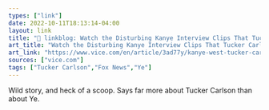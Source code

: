```yaml
---
types: ["link"]
date: 2022-10-11T18:13:14-04:00
layout: link
title: "🔗 linkblog: Watch the Disturbing Kanye Interview Clips That Tucker Carlson Didn’t Put on Air'"
art_title: "Watch the Disturbing Kanye Interview Clips That Tucker Carlson Didn’t Put on Air"
art_link: "https://www.vice.com/en/article/3ad77y/kanye-west-tucker-carlson-leaked-footage-antisemitism-fake-children"
sources: ["vice.com"]
tags: ["Tucker Carlson","Fox News","Ye"]
---
```

Wild story, and heck of a scoop. Says far more about Tucker Carlson than about Ye.
 
